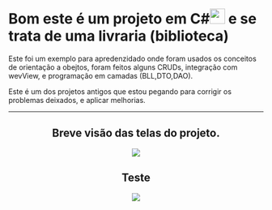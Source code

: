<div><h1> Bom este é um projeto em C#<img "width="40" height="30" src="https://cdn.jsdelivr.net/gh/devicons/devicon/icons/csharp/csharp-plain.svg""> e se trata de uma
livraria (biblioteca) </h1></div>

<div><p>Este foi um exemplo para apredenzidado onde foram usados os conceitos de orientação a obejtos, foram feitos alguns CRUDs, integração com wevView, e 
programação em camadas (BLL,DTO,DAO).</p>
<p>Este é um dos projetos antigos que estou pegando para corrigir os problemas deixados, e aplicar melhorias. </p></div>
<hr>
<div align="center"><h2>Breve visão das telas do projeto.</h2><img src="https://github.com/OVinicius1995/Projeto_livraria_POO/blob/Livraria_1.2/assets/apresentacao.gif"></div>

<div align="center"><h2>Teste</h2><img src="https://github.com/OVinicius1995/Projeto_livraria_POO/blob/Livraria_1.2/assets/apresentacao.gif"></div>
